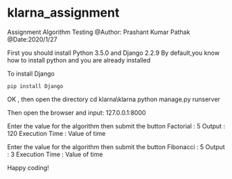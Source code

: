 # klarna_assignment

Assignment Algorithm Testing
@Author: Prashant Kumar Pathak
@Date:2020/1/27

First you should install Python 3.5.0 and Django 2.2.9
By default,you know how to  install python and you are already installed

To install Django

	pip install Django

OK , then open the directory
	cd klarna\klarna
	python manage.py runserver

Then open the browser and input:
	127.0.0.1:8000

Enter the value for the algorithm then submit the button
	Factorial : 5
	Output : 120
        Execution Time : Value of time

Enter the value for the algorithm then submit the button
	Fibonacci : 5
	Output : 3
        Execution Time : Value of time

Happy coding!

